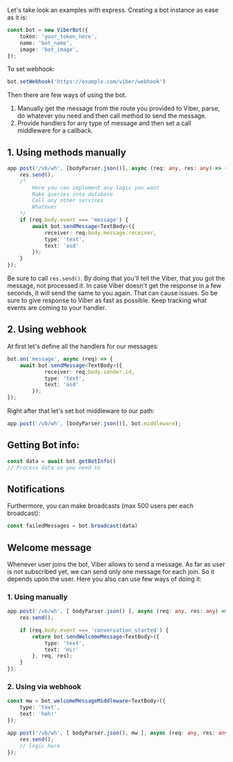 Let's take look an examples with express.
Creating a bot instance as ease as it is: 
```typescript
const bot = new ViberBot({
    token: 'your_token_here',
    name: 'bot_name',
    image: 'bot_image',
});
```

To set webhook:
```typescript
bot.setWebhook('https://example.com/viber/webhook')
```

Then there are few ways of using the bot.
1. Manually get the message from the route you provided to Viber, parse, do whatever you need and then call 
method to send the message.
2. Provide handlers for any type of message and then set a call middleware for a callback.


## 1. Using methods manually
```typescript
app.post('/vb/wh', [bodyParser.json()], async (req: any, res: any) => {
    res.send();
    /*
        Here you can implement any logic you want
        Make queries into database
        Call any other services
        Whatever
    */
    if (req.body.event === 'message') {
        await bot.sendMessage<TextBody>({
            receiver: req.body.message.receiver,
            type: 'text',
            text: 'asd'
        });
    }
});
```
Be sure to call `res.send()`. By doing that you'll tell the Viber, that you got the message, not processed it. 
In case Viber doesn't get the response in a few seconds, it will send the same to you again. That can cause issues. 
So be sure to give response to Viber as fast as possible. Keep tracking what events are coming to your handler.

## 2. Using webhook

At first let's define all the handlers for our messages:

```typescript
bot.on('message', async (req) => {
    await bot.sendMessage<TextBody>({
            receiver: req.body.sender.id,
            type: 'text',
            text: 'asd'
        });
});
```
Right after that let's set bot middleware to our path:
```typescript
app.post('/vb/wh', [bodyParser.json()], bot.middleware);
```

## Getting Bot info:
```typescript
const data = await bot.getBotInfo()
// Process data as you need to
```


## Notifications
Furthermore, you can make broadcasts (max 500 users per each broadcast):
```typescript
const failedMessages = bot.broadcast(data)
```

## Welcome message
Whenever user joins the bot, Viber allows to send a message. As far as user is not subscribed yet, we can send only one message
for each join. So it depends upon the user. Here you also can use few ways of doing it:

### 1. Using manually

```typescript
app.post('/vb/wh', [ bodyParser.json() ], async (req: any, res: any) => {
    res.send();

    if (req.body.event === 'conversation_started') {
        return bot.sendWelcomeMessage<TextBody>({
            type: 'text',
            text: 'Hi!'
        }, req, res);
    }
});
```

### 2. Using via webhook

```typescript
const mw = bot.welcomeMessageMiddleware<TextBody>({
    type: 'text',
    text: 'heh!'
});

app.post('/vb/wh', [ bodyParser.json(), mw ], async (req: any, res: any) => {
    res.send();
    // logic here
});
```
